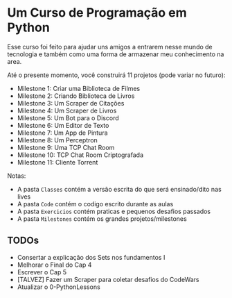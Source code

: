 # Um Curso de Programação em Python

Esse curso foi feito para ajudar uns amigos a entrarem nesse mundo de tecnologia e também como uma forma de armazenar meu conhecimento na area.

Até o presente momento, você construirá 11 projetos (pode variar no futuro):

- Milestone 1: Criar uma Biblioteca de Filmes
- Milestone 2: Criando Biblioteca de Livros
- Milestone 3: Um Scraper de Citações
- Milestone 4: Um Scraper de Livros
- Milestone 5: Um Bot para o Discord
- Milestone 6: Um Editor de Texto
- Milestone 7: Um App de Pintura
- Milestone 8: Um Perceptron
- Milestone 9: Uma TCP Chat Room
- Milestone 10: TCP Chat Room Criptografada
- Milestone 11: Cliente Torrent

Notas:
- A pasta `Classes` contém a versão escrita do que será ensinado/dito nas lives
- A pasta `Code` contém o codigo escrito durante as aulas
- A pasta `Exercicios` contém praticas e pequenos desafios passados
- A pasta `Milestones` contém os grandes projetos/milestones

## TODOs

- Consertar a explicação dos Sets nos fundamentos I
- Melhorar o Final do Cap 4
- Escrever o Cap 5
- \[TALVEZ\] Fazer um Scraper para coletar desafios do CodeWars
- Atualizar o 0-PythonLessons
